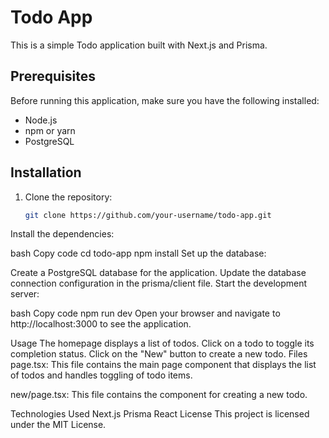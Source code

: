 # Todo App

This is a simple Todo application built with Next.js and Prisma.

## Prerequisites

Before running this application, make sure you have the following installed:

- Node.js
- npm or yarn
- PostgreSQL

## Installation

1. Clone the repository:

   ```bash
   git clone https://github.com/your-username/todo-app.git
Install the dependencies:

bash
Copy code
cd todo-app
npm install
Set up the database:

Create a PostgreSQL database for the application.
Update the database connection configuration in the prisma/client file.
Start the development server:

bash
Copy code
npm run dev
Open your browser and navigate to http://localhost:3000 to see the application.

Usage
The homepage displays a list of todos.
Click on a todo to toggle its completion status.
Click on the "New" button to create a new todo.
Files
page.tsx: This file contains the main page component that displays the list of todos and handles toggling of todo items.

new/page.tsx: This file contains the component for creating a new todo.

Technologies Used
Next.js
Prisma
React
License
This project is licensed under the MIT License.
